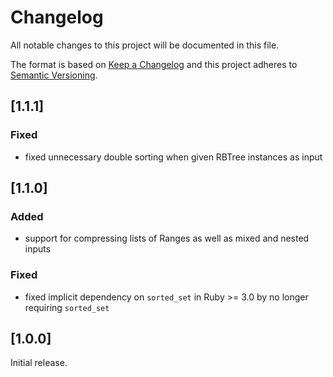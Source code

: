 # Changelog
All notable changes to this project will be documented in this file.

The format is based on [Keep a Changelog](http://keepachangelog.com/en/1.0.0/)
and this project adheres to [Semantic Versioning](http://semver.org/spec/v2.0.0.html).

## [1.1.1]

### Fixed

- fixed unnecessary double sorting when given RBTree instances as input

## [1.1.0]

### Added

- support for compressing lists of Ranges as well as mixed and nested inputs

### Fixed

- fixed implicit dependency on `sorted_set` in Ruby >= 3.0 by no longer requiring `sorted_set`

## [1.0.0]

Initial release.
